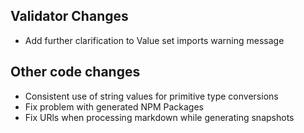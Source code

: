 ## Validator Changes

* Add further clarification to Value set imports warning message

## Other code changes

* Consistent use of string values for primitive type conversions
* Fix problem with generated NPM Packages
* Fix URls when processing markdown while generating snapshots
